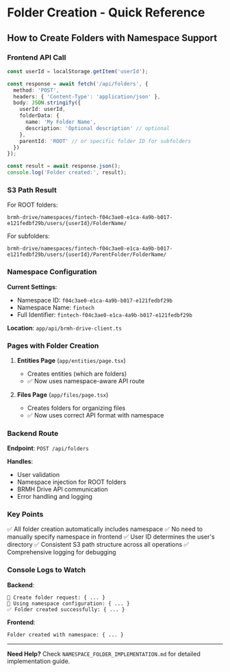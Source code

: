 # Folder Creation - Quick Reference

## How to Create Folders with Namespace Support

### Frontend API Call

```typescript
const userId = localStorage.getItem('userId');

const response = await fetch('/api/folders', {
  method: 'POST',
  headers: { 'Content-Type': 'application/json' },
  body: JSON.stringify({
    userId: userId,
    folderData: {
      name: 'My Folder Name',
      description: 'Optional description' // optional
    },
    parentId: 'ROOT' // or specific folder ID for subfolders
  })
});

const result = await response.json();
console.log('Folder created:', result);
```

### S3 Path Result

For ROOT folders:
```
brmh-drive/namespaces/fintech-f04c3ae0-e1ca-4a9b-b017-e121fedbf29b/users/{userId}/FolderName/
```

For subfolders:
```
brmh-drive/namespaces/fintech-f04c3ae0-e1ca-4a9b-b017-e121fedbf29b/users/{userId}/ParentFolder/FolderName/
```

### Namespace Configuration

**Current Settings**:
- Namespace ID: `f04c3ae0-e1ca-4a9b-b017-e121fedbf29b`
- Namespace Name: `fintech`
- Full Identifier: `fintech-f04c3ae0-e1ca-4a9b-b017-e121fedbf29b`

**Location**: `app/api/brmh-drive-client.ts`

### Pages with Folder Creation

1. **Entities Page** (`app/entities/page.tsx`)
   - Creates entities (which are folders)
   - ✅ Now uses namespace-aware API route

2. **Files Page** (`app/files/page.tsx`)
   - Creates folders for organizing files
   - ✅ Now uses correct API format with namespace

### Backend Route

**Endpoint**: `POST /api/folders`

**Handles**:
- User validation
- Namespace injection for ROOT folders
- BRMH Drive API communication
- Error handling and logging

### Key Points

✅ All folder creation automatically includes namespace
✅ No need to manually specify namespace in frontend
✅ User ID determines the user's directory
✅ Consistent S3 path structure across all operations
✅ Comprehensive logging for debugging

### Console Logs to Watch

**Backend**:
```
📁 Create folder request: { ... }
📁 Using namespace configuration: { ... }
✅ Folder created successfully: { ... }
```

**Frontend**:
```
Folder created with namespace: { ... }
```

---

**Need Help?** Check `NAMESPACE_FOLDER_IMPLEMENTATION.md` for detailed implementation guide.


